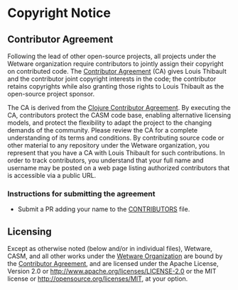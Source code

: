 # Copyright Notice

## Contributor Agreement

Following the lead of other open-source projects, all projects under
the Wetware organization require contributors to jointly assign their
copyright on contributed code.  The [Contributor Agreement](CONTRIBUTOR-AGREEMENT.md) (CA) gives
Louis Thibault and the contributor joint copyright interests in the code;
the contributor retains copyrights while also granting those rights to
Louis Thibault as the open-source project sponsor.

The CA is derived from the [Clojure Contributor Agreement](https://clojure.org/dev/contributor_agreement).
By executing the CA, contributors protect the CASM code base, enabling alternative licensing models,
and protect the flexibility to adapt the project to the changing demands of the community.  Please review
the CA for a complete understanding of its terms and conditions.  By contributing source code or other material
to any repository under the Wetware organization, you represent that you have a CA with Louis Thibault for such contributions.
In order to track contributors, you understand that your full name and username may be posted on a web page listing
authorized contributors that is accessible via a public URL.

### Instructions for submitting the agreement

- Submit a PR adding your name to the [CONTRIBUTORS](CONTRIBUTORS.md) file.

## Licensing

Except as otherwise noted (below and/or in individual files), Wetware, CASM, and all other
works under the [Wetware Organization](https://github.com/wetware) are bound by the
[Contributor Agreement](CONTRIBUTOR-AGREEMENT.md), and are licensed under the Apache License, Version 2.0 <LICENSE-APACHE>
or <http://www.apache.org/licenses/LICENSE-2.0> or the MIT license <LICENSE-MIT>
or <http://opensource.org/licenses/MIT>, at your option.
